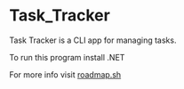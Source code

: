 # Task_Tracker
Task Tracker is a CLI app for managing tasks.

To run this program install .NET

For more info visit [roadmap.sh](https://roadmap.sh/projects/task-tracker)

